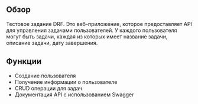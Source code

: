 ## Обзор

Тестовое задание DRF. Это веб-приложение, которое предоставляет API для управления задачами пользователей. У каждого пользователя могут быть задачи, каждая из которых имеет название задачи, описание задачи,  дату завершения.

## Функции

- Создание пользователя
- Получение информации о пользователе
- CRUD операции для задач
- Документация API с использованием Swagger
